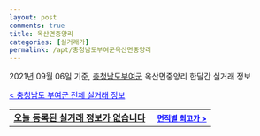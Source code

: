 ```yaml
---
layout: post
comments: true
title: 옥산면중양리
categories: [실거래가]
permalink: /apt/충청남도부여군옥산면중양리
---
```


2021년 09월 06일 기준, <a href="/apt/충청남도부여군">충청남도부여군</a> 옥산면중양리 한달간 실거래 정보

<a style="color: blue;" href="/apt/충청남도부여군">< 충청남도 부여군 전체 실거래 정보</a>
<!---- start ---->
<table>
  <tr>
    <td colspan="4" style="font-weight: bold;"><a href="/apt/충청남도부여군옥산면중양리{name_without_space}">오늘 등록된 실거래 정보가 없습니다</a> &nbsp;&nbsp;&nbsp; <a style="color: blue; font-size: smaller;" href="/apt/충청남도부여군옥산면중양리{name_without_space}">면적별 최고가 ></a></td>
  </tr>
    
</table>
<!---- end ---->
    